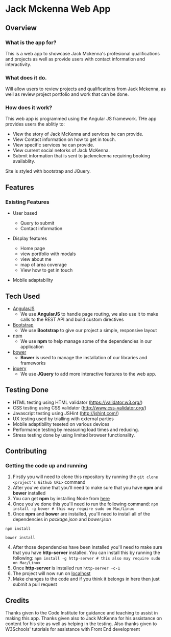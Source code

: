 # Jack Mckenna Web App
 
## Overview

### What is the app for?

This is a web app to showcase Jack Mckenna's profesional qualifications and projects as well as provide users with contact information and interactivity. 

### What does it do. 

Will allow users to review projects and qualifications from Jack Mckenna, as well as review project portfolio and work that can be done.

### How does it work?

This web app is programmed using the Angular JS framework. THe app provides users the ablitiy to: 

- View the story of Jack McKenna and services he can provide.
- View Contact information on how to get in touch. 
- View specific services he can provide. 
- View current social netorks of Jack McKenna.
- Submit information that is sent to jackmckenna requiring booking availablity. 

Site is styled with bootstrap and JQuery.
 
## Features

### Existing Features

- User based
	- Query to submit
	- Contact information

- Display features
	- Home page
	- view portfolio with modals
	- view about me
	- map of area coverage
	- View how to get in touch
	

- Mobile adaptability


## Tech Used
 
- [AngularJS](https://angularjs.org/)
    - We use **AngularJS** to handle page routing, we also use it to make calls to the REST API and build custom directives
- [Bootstrap](http://getbootstrap.com/)
    - We use **Bootstrap** to give our project a simple, responsive layout
- [npm](https://www.npmjs.com/)
    - We use **npm** to help manage some of the dependencies in our application
- [bower](https://bower.io/)
    - **Bower** is used to manage the installation of our libraries and frameworks
- [jquery](https://jquery.com/)
	- We use **JQuery** to add more interactive features to the web app. 
	
## Testing Done

- HTML testing using HTML validator (https://validator.w3.org/)
- CSS testing using CSS validator (http://www.css-validator.org/)
- Javascript testing using JSHint (http://jshint.com/)
- UX testing used by trialling with external parties
- Mobile adaptibility teseted on various devices
- Performance testing by measuring load times and reducing.
- Stress testing done by using limited browser functionality. 

## Contributing

### Getting the code up and running
1. Firstly you will need to clone this repository by running the ```git clone <project's Github URL>``` command
2. After you've done that you'll need to make sure that you have **npm** and **bower** installed
  1. You can get **npm** by installing Node from [here](https://nodejs.org/en/)
  2. Once you've done this you'll need to run the following command:
     `npm install -g bower # this may require sudo on Mac/Linux`
3. Once **npm** and **bower** are installed, you'll need to install all of the dependencies in *package.json* and *bower.json*
  ```
  npm install
 
  bower install
  ```
4. After those dependencies have been installed you'll need to make sure that you have **http-server** installed. You can install this by running the following: ```npm install -g http-server # this also may require sudo on Mac/Linux```
5. Once **http-server** is installed run ```http-server -c-1```
6. The project will now run on [localhost](http://127.0.0.1:8080)
7. Make changes to the code and if you think it belongs in here then just submit a pull request

## Credits

Thanks given to the Code Institute for guidance and teaching to assist in making this app. 
Thanks given also to Jack McKenna for his assistance on content for his site as well as helping in the testing. 
Also thanks given to W3Schools' tutorials for assistance with Front End development